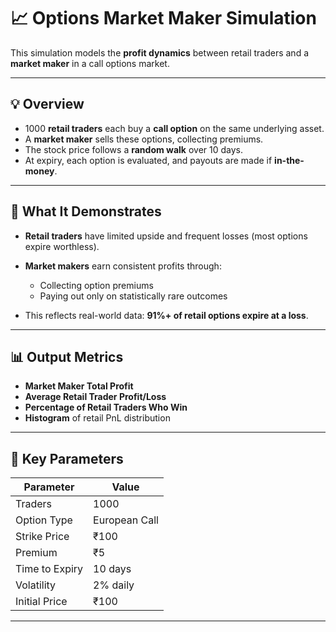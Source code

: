 
# 📈 Options Market Maker Simulation

This simulation models the **profit dynamics** between retail traders and a **market maker** in a call options market.

---

## 💡 Overview

* 1000 **retail traders** each buy a **call option** on the same underlying asset.
* A **market maker** sells these options, collecting premiums.
* The stock price follows a **random walk** over 10 days.
* At expiry, each option is evaluated, and payouts are made if **in-the-money**.

---

## 🧮 What It Demonstrates

* **Retail traders** have limited upside and frequent losses (most options expire worthless).
* **Market makers** earn consistent profits through:

  * Collecting option premiums
  * Paying out only on statistically rare outcomes
* This reflects real-world data: **91%+ of retail options expire at a loss**.

---

## 📊 Output Metrics

* **Market Maker Total Profit**
* **Average Retail Trader Profit/Loss**
* **Percentage of Retail Traders Who Win**
* **Histogram** of retail PnL distribution

---

## 🔧 Key Parameters

| Parameter      | Value         |
| -------------- | ------------- |
| Traders        | 1000          |
| Option Type    | European Call |
| Strike Price   | ₹100          |
| Premium        | ₹5            |
| Time to Expiry | 10 days       |
| Volatility     | 2% daily      |
| Initial Price  | ₹100          |

---
